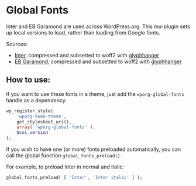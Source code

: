 # Global Fonts

Inter and EB Garamond are used across WordPress.org. This mu-plugin sets up local versions to load, rather than loading from Google fonts.

Sources:

- [Inter](https://github.com/rsms/inter), compressed and subsetted to woff2 with [glyphhanger](https://github.com/zachleat/glyphhanger)
- [EB Garamond](https://fonts.google.com/specimen/EB+Garamond), compressed and subsetted to woff2 with [glyphhanger](https://github.com/zachleat/glyphhanger)

## How to use:

If you want to use these fonts in a theme, just add the `wporg-global-fonts` handle as a dependency.

```php
wp_register_style(
	'wporg-some-theme',
	get_stylesheet_uri(),
	array( 'wporg-global-fonts' ),
	$css_version
);
```

If you wish to have one (or more) fonts preloaded automatically, you can call the global function `global_fonts_preload()`.

For example, to preload Inter in normal and italic:

```php
global_fonts_preload( [ 'Inter', 'Inter italic' ] );
```
